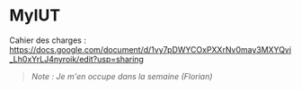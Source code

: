 # MyIUT

Cahier des charges : https://docs.google.com/document/d/1vy7pDWYCOxPXXrNv0may3MXYQvi_Lh0xYrLJ4nyroik/edit?usp=sharing  
> *Note : Je m'en occupe dans la semaine (Florian)*
